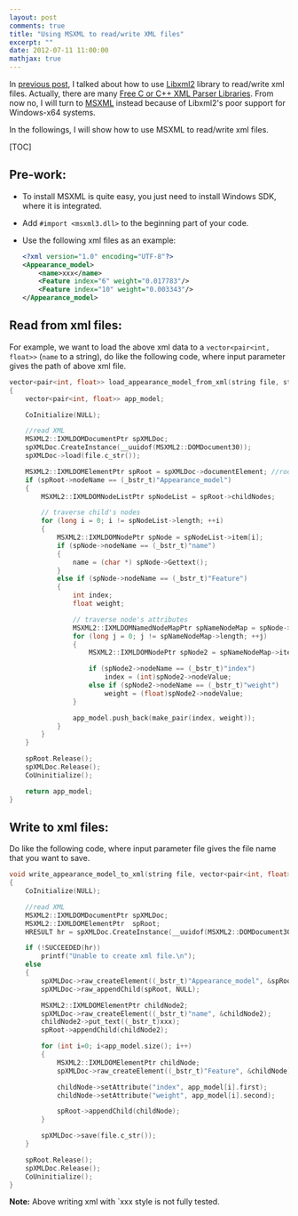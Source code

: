 ```yaml
---
layout: post
comments: true
title: "Using MSXML to read/write XML files"
excerpt: ""
date: 2012-07-11 11:00:00
mathjax: true
---
```


In [previous post](http://blog-ythu.github.io/2012/06/18/using-Libxml2/), I talked about how to use [Libxml2](http://www.xmlsoft.org/) library to read/write xml files. Actually, there are many [Free C or C++ XML Parser Libraries](http://lars.ruoff.free.fr/xmlcpp/). From now no, I will turn to [MSXML](http://msdn.microsoft.com/en-us/library/ms763742.aspx) instead because of Libxml2's poor support for Windows-x64 systems.

In the followings, I will show how to use MSXML to read/write xml files.

[TOC]

## Pre-work:
- To install MSXML is quite easy, you just need to install Windows SDK, where it is integrated.
- Add `#import <msxml3.dll>` to the beginning part of your code.
- Use the following xml files as an example:

    ```xml
    <?xml version="1.0" encoding="UTF-8"?>
    <Appearance_model>
        <name>xxx</name>
        <Feature index="6" weight="0.017783"/>
        <Feature index="10" weight="0.003343"/>
    </Appearance_model>
    ```

## Read from xml files:
For example, we want to load the above xml data to a `vector<pair<int, float>>` (`name` to a string), do like the following code, where input parameter gives the path of above xml file.

```cpp
vector<pair<int, float>> load_appearance_model_from_xml(string file, string & name)
{
    vector<pair<int, float>> app_model;

    CoInitialize(NULL);

    //read XML
    MSXML2::IXMLDOMDocumentPtr spXMLDoc;
    spXMLDoc.CreateInstance(__uuidof(MSXML2::DOMDocument30));
    spXMLDoc->load(file.c_str());

    MSXML2::IXMLDOMElementPtr spRoot = spXMLDoc->documentElement; //root node
    if (spRoot->nodeName == (_bstr_t)"Appearance_model")
    {
        MSXML2::IXMLDOMNodeListPtr spNodeList = spRoot->childNodes;

        // traverse child's nodes
        for (long i = 0; i != spNodeList->length; ++i)
        {
            MSXML2::IXMLDOMNodePtr spNode = spNodeList->item[i];
            if (spNode->nodeName == (_bstr_t)"name")
            {
                name = (char *) spNode->Gettext();
            }
            else if (spNode->nodeName == (_bstr_t)"Feature")
            {
                int index;
                float weight;

                // traverse node's attributes
                MSXML2::IXMLDOMNamedNodeMapPtr spNameNodeMap = spNode->attributes;
                for (long j = 0; j != spNameNodeMap->length; ++j)
                {
                    MSXML2::IXMLDOMNodePtr spNode2 = spNameNodeMap->item[j];

                    if (spNode2->nodeName == (_bstr_t)"index")
                        index = (int)spNode2->nodeValue;
                    else if (spNode2->nodeName == (_bstr_t)"weight")
                        weight = (float)spNode2->nodeValue;
                }

                app_model.push_back(make_pair(index, weight));
            }
        }
    }

    spRoot.Release();
    spXMLDoc.Release();
    CoUninitialize();    

    return app_model;
}
```

## Write to xml files:
Do like the following code, where input parameter file gives the file name that you want to save.

```c++
void write_appearance_model_to_xml(string file, vector<pair<int, float>> app_model, string name)
{
    CoInitialize(NULL);

    //read XML
    MSXML2::IXMLDOMDocumentPtr spXMLDoc;
    MSXML2::IXMLDOMElementPtr  spRoot;
    HRESULT hr = spXMLDoc.CreateInstance(__uuidof(MSXML2::DOMDocument30));

    if (!SUCCEEDED(hr))
        printf("Unable to create xml file.\n");
    else
    {
        spXMLDoc->raw_createElement((_bstr_t)"Appearance_model", &spRoot);
        spXMLDoc->raw_appendChild(spRoot, NULL);

        MSXML2::IXMLDOMElementPtr childNode2;
        spXMLDoc->raw_createElement((_bstr_t)"name", &childNode2);
        childNode2->put_text((_bstr_t)xxx);
        spRoot->appendChild(childNode2);

        for (int i=0; i<app_model.size(); i++)
        {
            MSXML2::IXMLDOMElementPtr childNode;
            spXMLDoc->raw_createElement((_bstr_t)"Feature", &childNode);

            childNode->setAttribute("index", app_model[i].first);
            childNode->setAttribute("weight", app_model[i].second);

            spRoot->appendChild(childNode);
        }

        spXMLDoc->save(file.c_str());
    }

    spRoot.Release();
    spXMLDoc.Release();
    CoUninitialize();
}
```

**Note:** Above writing xml with `<name>xxx</name> style is not fully tested.
